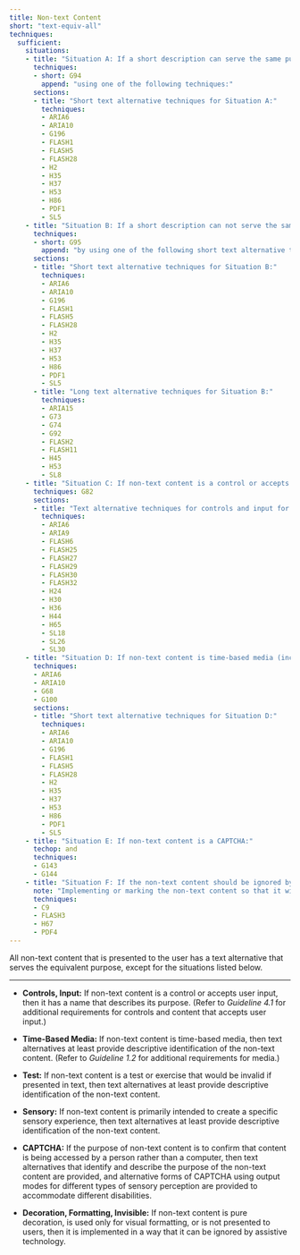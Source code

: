 ```yaml
---
title: Non-text Content
short: "text-equiv-all"
techniques:
  sufficient:
    situations:
    - title: "Situation A: If a short description can serve the same purpose and present the same information as the non-text content:"
      techniques:
      - short: G94
        append: "using one of the following techniques:"
      sections:
      - title: "Short text alternative techniques for Situation A:"
        techniques:
        - ARIA6
        - ARIA10
        - G196
        - FLASH1
        - FLASH5
        - FLASH28
        - H2
        - H35
        - H37
        - H53
        - H86
        - PDF1
        - SL5
    - title: "Situation B: If a short description can not serve the same purpose and present the same information as the non-text content (e.g., a chart or diagram):"
      techniques:
      - short: G95
        append: "by using one of the following short text alternative techniques <strong>AND</strong> one of the long text alternative techniques below:"
      sections:
      - title: "Short text alternative techniques for Situation B:"
        techniques:
        - ARIA6
        - ARIA10
        - G196
        - FLASH1
        - FLASH5
        - FLASH28
        - H2
        - H35
        - H37
        - H53
        - H86
        - PDF1
        - SL5
      - title: "Long text alternative techniques for Situation B:"
        techniques:
        - ARIA15
        - G73
        - G74
        - G92
        - FLASH2
        - FLASH11
        - H45
        - H53
        - SL8
    - title: "Situation C: If non-text content is a control or accepts user input:"
      techniques: G82
      sections:
      - title: "Text alternative techniques for controls and input for Situation C:"
        techniques:
        - ARIA6
        - ARIA9
        - FLASH6
        - FLASH25
        - FLASH27
        - FLASH29
        - FLASH30
        - FLASH32
        - H24
        - H30
        - H36
        - H44
        - H65
        - SL18
        - SL26
        - SL30
    - title: "Situation D: If non-text content is time-based media (including live video-only and live audio-only); a test or exercise that would be invalid if presented in text; or primarily intended to create a specific sensory experience:"
      techniques:
      - ARIA6
      - ARIA10
      - G68
      - G100
      sections:
      - title: "Short text alternative techniques for Situation D:"
        techniques:
        - ARIA6
        - ARIA10
        - G196
        - FLASH1
        - FLASH5
        - FLASH28
        - H2
        - H35
        - H37
        - H53
        - H86
        - PDF1
        - SL5
    - title: "Situation E: If non-text content is a CAPTCHA:"
      techop: and
      techniques:
      - G143
      - G144
    - title: "Situation F: If the non-text content should be ignored by assistive technology:"
      note: "Implementing or marking the non-text content so that it will be ignored by assistive technology using one of the following Techniques to indicate that text alternatives are not required:"
      techniques:
      - C9
      - FLASH3
      - H67
      - PDF4
---
```

All non-text content that is presented to the user has a text alternative that serves the equivalent purpose, except for the situations listed below.

***

-   **Controls, Input:** If non-text content is a control or accepts user input, then it has a name that describes its purpose. (Refer to *Guideline 4.1* for additional requirements for controls and content that accepts user input.)

-   **Time-Based Media:** If non-text content is time-based media, then text alternatives at least provide descriptive identification of the non-text content. (Refer to *Guideline 1.2* for additional requirements for media.)

-   **Test:** If non-text content is a test or exercise that would be invalid if presented in text, then text alternatives at least provide descriptive identification of the non-text content.

-   **Sensory:** If non-text content is primarily intended to create a specific sensory experience, then text alternatives at least provide descriptive identification of the non-text content.

-   **CAPTCHA:** If the purpose of non-text content is to confirm that content is being accessed by a person rather than a computer, then text alternatives that identify and describe the purpose of the non-text content are provided, and alternative forms of CAPTCHA using output modes for different types of sensory perception are provided to accommodate different disabilities.

-   **Decoration, Formatting, Invisible:** If non-text content is pure decoration, is used only for visual formatting, or is not presented to users, then it is implemented in a way that it can be ignored by assistive technology.
